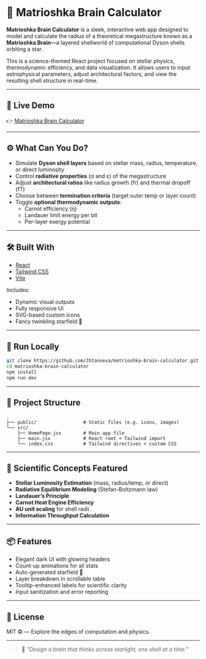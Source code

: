 # 🧠 Matrioshka Brain Calculator

**Matrioshka Brain Calculator** is a sleek, interactive web app designed to model and calculate the radius of a theoretical megastructure known as a **Matrioshka Brain**—a layered shellworld of computational Dyson shells orbiting a star.

This is a science-themed React project focused on stellar physics, thermodynamic efficiency, and data visualization. It allows users to input astrophysical parameters, adjust architectural factors, and view the resulting shell structure in real-time.

---

## 🌌 Live Demo

👉 [Matrioshka Brain Calculator](https://matrioshka-brain-calculator.netlify.app/)

---

## ⚙️ What Can You Do?

- Simulate **Dyson shell layers** based on stellar mass, radius, temperature, or direct luminosity
- Control **radiative properties** (α and ε) of the megastructure
- Adjust **architectural ratios** like radius growth (fr) and thermal dropoff (fT)
- Choose between **termination criteria** (target outer temp or layer count)
- Toggle **optional thermodynamic outputs**:
  - Carnot efficiency (η)
  - Landauer limit energy per bit
  - Per-layer exergy potential

---

## 🛠️ Built With

- [React](https://react.dev/)
- [Tailwind CSS](https://tailwindcss.com/)
- [Vite](https://vitejs.dev/)

Includes:

- Dynamic visual outputs
- Fully responsive UI
- SVG-based custom icons
- Fancy twinkling starfield 🌟

---

## 🧪 Run Locally

```bash
git clone https://github.com/JStanoeva/matrioshka-brain-calculator.git
cd matrioshka-brain-calculator
npm install
npm run dev
```

---

## 📁 Project Structure

```
.
├── public/                 # Static files (e.g. icons, images)
└── src/
    ├── HomePage.jsx        # Main app file
    ├── main.jsx            # React root + Tailwind import
    └── index.css           # Tailwind directives + custom CSS

```

---

## 🤖 Scientific Concepts Featured

- **Stellar Luminosity Estimation** (mass, radius/temp, or direct)
- **Radiative Equilibrium Modeling** (Stefan-Boltzmann law)
- **Landauer’s Principle**
- **Carnot Heat Engine Efficiency**
- **AU unit scaling** for shell radii
- **Information Throughput Calculation**

---

## 📦 Features

- Elegant dark UI with glowing headers
- Count-up animations for all stats
- Auto-generated starfield 🌠
- Layer breakdown in scrollable table
- Tooltip-enhanced labels for scientific clarity
- Input sanitization and error reporting

---

## 🪪 License

MIT © — Explore the edges of computation and physics.

---

> 🌠 _"Design a brain that thinks across starlight, one shell at a time."_
